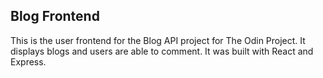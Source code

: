 ## Blog Frontend

This is the user frontend for the Blog API project for The Odin Project. It displays blogs and users are able to comment. It was built with React and Express.
